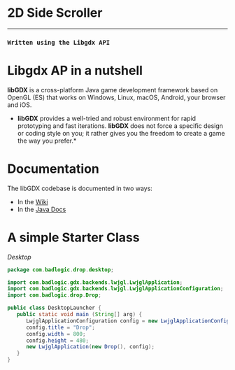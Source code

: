 # 2D Side Scroller

---

### `Written using the Libgdx API`

# Libgdx AP in a nutshell

**libGDX** is a cross-platform Java game development framework based on OpenGL (ES) that works on Windows, Linux, macOS, Android, your browser and iOS.

- **libGDX** provides a well-tried and robust environment for rapid prototyping and fast iterations. **libGDX** does not force a specific design or coding style on you; it rather gives you the freedom to create a game the way you prefer.\*

# Documentation

The libGDX codebase is documented in two ways:

- In the [Wiki](https://github.com/libgdx/libgdx/wiki)
- In the [Java Docs](https://libgdx.badlogicgames.com/ci/nightlies/docs/api/)

# A simple Starter Class

_Desktop_

```java
package com.badlogic.drop.desktop;

import com.badlogic.gdx.backends.lwjgl.LwjglApplication;
import com.badlogic.gdx.backends.lwjgl.LwjglApplicationConfiguration;
import com.badlogic.drop.Drop;

public class DesktopLauncher {
   public static void main (String[] arg) {
      LwjglApplicationConfiguration config = new LwjglApplicationConfiguration();
      config.title = "Drop";
      config.width = 800;
      config.height = 480;
      new LwjglApplication(new Drop(), config);
   }
}
```
